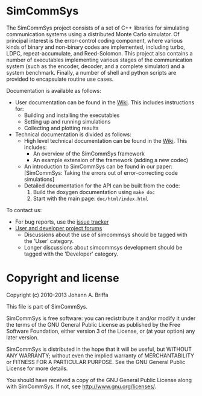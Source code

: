 # SimCommSys

The SimCommSys project consists of a set of C++ libraries for simulating
communication systems using a distributed Monte Carlo simulator.
Of principal interest is the error-control coding component, where various
kinds of binary and non-binary codes are implemented, including turbo, LDPC,
repeat-accumulate, and Reed-Solomon.
This project also contains a number of executables implementing various
stages of the communication system (such as the encoder, decoder, and a
complete simulator) and a system benchmark.
Finally, a number of shell and python scripts are provided to encapsulate
routine use cases.

Documentation is available as follows:
- User documentation can be found in the [Wiki](https://github.com/jbresearch/simcommsys/wiki).
   This includes instructions for:
   - Building and installing the executables
   - Setting up and running simulations
   - Collecting and plotting results
- Technical documentation is divided as follows:
   - High level technical documentation can be found in the [Wiki](https://github.com/jbresearch/simcommsys/wiki).
      This includes:
      - An overview of the SimCommSys framework
      - An example extension of the framework (adding a new codec)
   - An introduction to SimCommSys can be found in our paper:
      [SimCommSys: Taking the errors out of error-correcting code simulations]
   - Detailed documentation for the API can be built from the code:
      1. Build the doxygen documentation using `make doc`
      2. Start with the main page: `doc/html/index.html`

To contact us:
- For bug reports, use the [issue tracker](https://github.com/jbresearch/simcommsys/issues)
- [User and developer project forums](https://groups.google.com/d/forum/simcommsys)
   - Discussions about the use of simcommsys should be tagged with the 'User' category.
   - Longer discussions about simcommsys development should be tagged with the 'Developer' category.


# Copyright and license

Copyright (c) 2010-2013 Johann A. Briffa

This file is part of SimCommSys.

SimCommSys is free software: you can redistribute it and/or modify
it under the terms of the GNU General Public License as published by
the Free Software Foundation, either version 3 of the License, or
(at your option) any later version.

SimCommSys is distributed in the hope that it will be useful,
but WITHOUT ANY WARRANTY; without even the implied warranty of
MERCHANTABILITY or FITNESS FOR A PARTICULAR PURPOSE.  See the
GNU General Public License for more details.

You should have received a copy of the GNU General Public License
along with SimCommSys.  If not, see <http://www.gnu.org/licenses/>.
